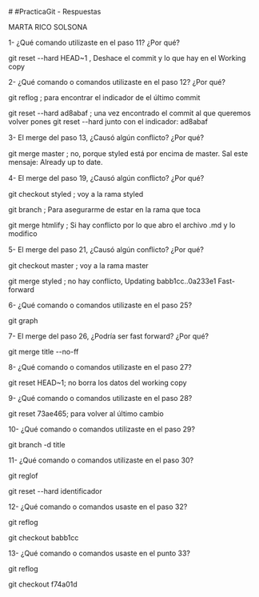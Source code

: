 ﻿﻿﻿﻿﻿﻿﻿﻿﻿﻿﻿﻿﻿﻿﻿﻿﻿﻿﻿﻿﻿﻿﻿﻿﻿﻿﻿﻿﻿# #PracticaGit - RespuestasMARTA RICO SOLSONA1- ¿Qué comando utilizaste en el paso 11? ¿Por qué? git reset --hard HEAD~1 , Deshace el commit y lo que hay en el Working copy2- ¿Qué comando o comandos utilizaste en el paso 12? ¿Por qué? git reflog ; para encontrar el indicador de el último commitgit reset --hard ad8abaf ;  una vez encontrado el commit al que queremos volver pones  git reset --hard  junto con el indicador: ad8abaf3- El merge del paso 13, ¿Causó algún conﬂicto? ¿Por qué? git merge master ; no, porque styled está por encima de master. Sal este mensaje: Already up to date.4- El merge del paso 19, ¿Causó algún conﬂicto? ¿Por qué? git checkout styled ; voy a la rama styledgit branch ; Para asegurarme de estar en la rama que tocagit merge htmlify ; Si hay conflicto por lo que abro el archivo .md y lo modifico 5- El merge del paso 21, ¿Causó algún conﬂicto? ¿Por qué? git checkout master ; voy a la rama mastergit merge styled ; no hay conflicto, Updating babb1cc..0a233e1Fast-forward6- ¿Qué comando o comandos utilizaste en el paso 25? git graph7- El merge del paso 26, ¿Podría ser fast forward? ¿Por qué? git merge title --no-ff8- ¿Qué comando o comandos utilizaste en el paso 27? git reset HEAD~1; no borra los datos del working copy9- ¿Qué comando o comandos utilizaste en el paso 28? git reset 73ae465; para volver al último cambio10- ¿Qué comando o comandos utilizaste en el paso 29? git branch -d title11- ¿Qué comando o comandos utilizaste en el paso 30? git reglofgit reset --hard identificador12- ¿Qué comando o comandos usaste en el paso 32? git refloggit checkout babb1cc13- ¿Qué comando o comandos usaste en el punto 33? git refloggit checkout f74a01d